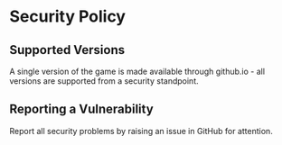 # Security Policy

## Supported Versions

A single version of the game is made available through github.io - all versions are supported from a security standpoint.

## Reporting a Vulnerability

Report all security problems by raising an issue in GitHub for attention.
